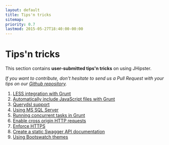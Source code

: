 ```yaml
---
layout: default
title: Tips'n tricks
sitemap:
priority: 0.7
lastmod: 2015-05-27T18:40:00-00:00
---
```


# <i class="fa fa-cogs"></i> Tips'n tricks

This section contains __user-submitted tips'n tricks__ on using JHipster.

_If you want to contribute, don't hesitate to send us a Pull Request with your tips on our [Github repository](https://github.com/jhipster/jhipster.github.io)._

1. [LESS integration with Grunt](tips/001_tip_less_integration.html)
2. [Automatically include JavaScript files with Grunt](tips/002_tip_include_js_grunt.html)
3. [Querydsl support](tips/003_tip_add_querydsl_support.html)
4. [Using MS SQL Server](tips/004_tip_using_ms_sql_server.html)
5. [Running concurrent tasks in Grunt](tips/005_tip_concurrent_task_grunt.html)
6. [Enable cross origin HTTP requests](tips/006_tips_enable_cross_origin_requests.html)
7. [Enforce HTTPS](tips/007_tips_enforce_https.html)
8. [Create a static Swagger API documentation](tips/008_tips_static_swagger_docs.html)
9. [Using Bootswatch themes](tips/009_tips_using_bootswatch_themes.html)
